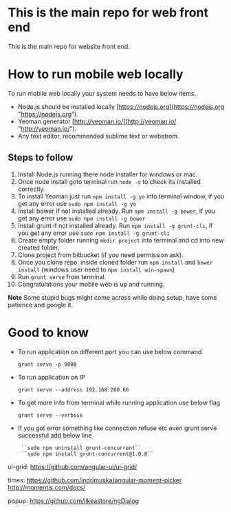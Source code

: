 # This is the main repo for web front end

This is the main repo for website front end.

# How to run mobile web locally


To run mobile web locally your system needs to have below items.

* Node.js should be installed locally [https://nodejs.org](https://nodejs.org "https://nodejs.org").
* Yeoman generator [http://yeoman.io/](http://yeoman.io/ "http://yeoman.io/").
* Any text editor, recommended sublime text or webstrom.


## Steps to follow

1. Install Node.js running there node installer for windows or mac.
2. Once  node install goto terminal run `node -v` to check its installed correctly.
3. To install Yeoman just run `npm install -g yo` into terminal window, if you get any error use `sudo npm install -g yo`
5. Install bower if not installed already. Run `npm install -g bower`, if you get any error use `sudo npm install -g bower`
6. Install grunt if not installed already. Run `npm install -g grunt-cli`, if you get any error use `sudo npm install -g grunt-cli`
7. Create empty folder running `mkdir project` into terminal and cd into new created folder.
8. Clone project from bitbucket (if you need permission ask).
9. Once you clone repo. inside cloned folder run `npm install`  and `bower install` (windows user need to `npm install win-spawn`)
10. Run `grunt serve` from terminal.
11. Congratulations your mobile web is up and running.


**Note**
Some stupid bugs might come across while doing setup, have some  patience and google it.

# Good to know

* To run application on different port you can use below command.

    ``grunt serve -p 9000``

* To run application on IP

	``grunt serve --address 192.168.200.66``

* To get more info from terminal while running application use below flag

	``grunt serve --verbose``

* If you got error something like connection refuse etc even grunt serve successful add below line

       ``sudo npm uninstall grunt-concurrent``
       ``sudo npm install grunt-concurrent@1.0.0``



ui-grid:
https://github.com/angular-ui/ui-grid/


times:
https://github.com/indrimuska/angular-moment-picker
http://momentjs.com/docs/

popup:
https://github.com/likeastore/ngDialog
